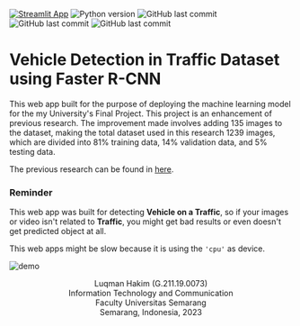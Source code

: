 [![Streamlit App](https://static.streamlit.io/badges/streamlit_badge_black_white.svg)](https://fasterrcnnvdapp.streamlit.app/)
![Python version](https://img.shields.io/badge/python-3.10-blue)
![GitHub last commit](https://img.shields.io/github/last-commit/Hakim-0000/app_satu)
![GitHub last commit](https://img.shields.io/badge/torch-2.0.1-orange)
![GitHub last commit](https://img.shields.io/badge/torchvision-0.15.2-orange)

# Vehicle Detection in Traffic Dataset using Faster R-CNN

This web app built for the purpose of deploying the machine learning model for the my University's Final Project. This project is an enhancement of previous research. The improvement made involves adding 135 images to the dataset, making the total dataset used in this research 1239 images, which are divided into 81% training data, 14% validation data, and 5% testing data.

The previous research can be found in [here](https://github.com/Hakim-0000/app_satu).

### Reminder
This web app was built for detecting **Vehicle on a Traffic**, so if your images or video isn't related to **Traffic**, you might get bad results or even doesn't get predicted object at all.

This web apps might be slow because it is using the ```'cpu'``` as device.

![demo](assets/gif-contoh.gif)


<p style="text-align: center;">Luqman Hakim (G.211.19.0073)<br>Information Technology and Communication<br>Faculty Universitas Semarang<br>Semarang, Indonesia, 2023
</p>